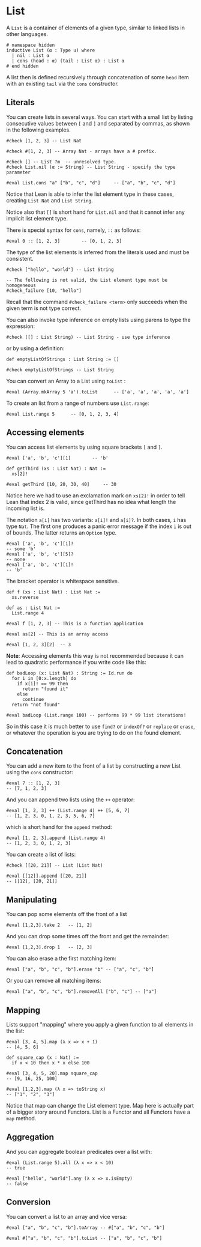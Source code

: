 # List

A `List` is a container of elements of a given type, similar to linked lists in other
languages.

```lean
# namespace hidden
inductive List (α : Type u) where
  | nil : List α
  | cons (head : α) (tail : List α) : List α
# end hidden
```

A list then is defined recursively through concatenation of some `head` item with an existing `tail`
via the `cons` constructor.

## Literals

You can create lists in several ways. You can start with a small list by listing consecutive values between
`[` and `]` and separated by commas, as shown in the following examples.

```lean
#check [1, 2, 3] -- List Nat

#check #[1, 2, 3] -- Array Nat - arrays have a # prefix.

#check [] -- List ?m  -- unresolved type.
#check List.nil (α := String) -- List String - specify the type parameter

#eval List.cons "a" ["b", "c", "d"]     -- ["a", "b", "c", "d"]
```

Notice that Lean is able to infer the list element type in these cases, creating `List Nat` and `List String`.

Notice also that `[]` is short hand for `List.nil` and that it cannot infer any implicit list element type.

There is special syntax for `cons`, namely, `::` as follows:

```lean
#eval 0 :: [1, 2, 3]        -- [0, 1, 2, 3]
```

The type of the list elements is inferred from the literals used and must be consistent.
```lean
#check ["hello", "world"] -- List String

-- The following is not valid, the List element type must be homogeneous
#check_failure [10, "hello"]
```
Recall that the command `#check_failure <term>` only succeeds when the given term is not type correct.

You can also invoke type inference on empty lists using parens to type the expression:
```lean
#check ([] : List String) -- List String - use type inference
```

or by using a definition:

```lean
def emptyListOfStrings : List String := []

#check emptyListOfStrings -- List String
```

You can convert an Array to a List using `toList` :

```lean
#eval (Array.mkArray 5 'a').toList      -- ['a', 'a', 'a', 'a', 'a']
```

To create an list from a range of numbers use `List.range`:

```lean
#eval List.range 5      -- [0, 1, 2, 3, 4]
```

## Accessing elements

You can access list elements by using square brackets `[` and `]`.
```lean
#eval ['a', 'b', 'c'][1]        -- 'b'

def getThird (xs : List Nat) : Nat :=
  xs[2]!

#eval getThird [10, 20, 30, 40]     -- 30
```
Notice here we had to use an exclamation mark on `xs[2]!` in order to tell Lean that
index 2 is valid, since getThird has no idea what length the incoming list is.

The notation `a[i]` has two variants: `a[i]!` and `a[i]?`. In both cases, `i` has type `Nat`. The
first one produces a panic error message if the index `i` is out of bounds. The latter returns an
`Option` type.

```lean
#eval ['a', 'b', 'c'][1]?
-- some 'b'
#eval ['a', 'b', 'c'][5]?
-- none
#eval ['a', 'b', 'c'][1]!
-- 'b'
```

The bracket operator is whitespace sensitive.
```lean
def f (xs : List Nat) : List Nat :=
  xs.reverse

def as : List Nat :=
  List.range 4

#eval f [1, 2, 3] -- This is a function application

#eval as[2] -- This is an array access

#eval [1, 2, 3][2]  -- 3
```

**Note**: Accessing elements this way is not recommended because it can lead to quadratic
performance if you write code like this:

```lean
def badLoop (x: List Nat) : String := Id.run do
  for i in [0:x.length] do
    if x[i]! == 99 then
      return "found it"
    else
      continue
  return "not found"

#eval badLoop (List.range 100) -- performs 99 * 99 list iterations!
```

So in this case it is much better to use `find?` or `indexOf?` or `replace`
or `erase`, or whatever the operation is you are trying to do on the found element.

## Concatenation

You can add a new item to the front of a list by constructing a new List using the `cons`
constructor:

```lean
#eval 7 :: [1, 2, 3]
-- [7, 1, 2, 3]
```

And you can append two lists using the `++` operator:

```lean
#eval [1, 2, 3] ++ (List.range 4) ++ [5, 6, 7]
-- [1, 2, 3, 0, 1, 2, 3, 5, 6, 7]
```
which is short hand for the `append` method:

```lean
#eval [1, 2, 3].append (List.range 4)
-- [1, 2, 3, 0, 1, 2, 3]
```

You can create a list of lists:

```lean
#check [[20, 21]] -- List (List Nat)

#eval [[12]].append [[20, 21]]
-- [[12], [20, 21]]
```

## Manipulating

You can pop some elements off the front of a list

```lean
#eval [1,2,3].take 2   -- [1, 2]
```

And you can drop some times off the front and get the remainder:

```lean
#eval [1,2,3].drop 1   -- [2, 3]
```

You can also erase a the first matching item:

```lean
#eval ["a", "b", "c", "b"].erase "b" -- ["a", "c", "b"]
```

Or you can remove all matching items:

```lean
#eval ["a", "b", "c", "b"].removeAll ["b", "c"] -- ["a"]
```

## Mapping

Lists support "mapping" where you apply a given function to all elements in the list:

```lean
#eval [3, 4, 5].map (λ x => x + 1)
-- [4, 5, 6]

def square_cap (x : Nat) :=
  if x < 10 then x * x else 100

#eval [3, 4, 5, 20].map square_cap
-- [9, 16, 25, 100]

#eval [1,2,3].map (λ x => toString x)
-- ["1", "2", "3"]
```

Notice that map can change the List element type.  Map here is actually part of a bigger
story around Functors.  List is a Functor and all Functors have a `map` method.

## Aggregation

And you can aggregate boolean predicates over a list with:

```lean
#eval (List.range 5).all (λ x => x < 10)
-- true

#eval ["hello", "world"].any (λ x => x.isEmpty)
-- false
```

## Conversion

You can convert a list to an array and vice versa:

```lean
#eval ["a", "b", "c", "b"].toArray -- #["a", "b", "c", "b"]

#eval #["a", "b", "c", "b"].toList -- ["a", "b", "c", "b"]
```